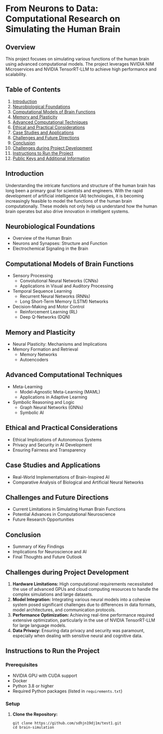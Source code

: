 # From Neurons to Data: Computational Research on Simulating the Human Brain

## Overview
This project focuses on simulating various functions of the human brain using advanced computational models. The project leverages NVIDIA NIM Microservices and NVIDIA TensorRT-LLM to achieve high performance and scalability.

## Table of Contents
1. [Introduction](#introduction)
2. [Neurobiological Foundations](#neurobiological-foundations)
3. [Computational Models of Brain Functions](#computational-models-of-brain-functions)
4. [Memory and Plasticity](#memory-and-plasticity)
5. [Advanced Computational Techniques](#advanced-computational-techniques)
6. [Ethical and Practical Considerations](#ethical-and-practical-considerations)
7. [Case Studies and Applications](#case-studies-and-applications)
8. [Challenges and Future Directions](#challenges-and-future-directions)
9. [Conclusion](#conclusion)
10. [Challenges during Project Development](#challenges-during-project-development)
11. [Instructions to Run the Project](#instructions-to-run-the-project)
12. [Public Keys and Additional Information](#public-keys-and-additional-information)

## Introduction
Understanding the intricate functions and structure of the human brain has long been a primary goal for scientists and engineers. With the rapid development of artificial intelligence (AI) technologies, it is becoming increasingly feasible to model the functions of the human brain computationally. These models not only help us understand how the human brain operates but also drive innovation in intelligent systems.

## Neurobiological Foundations
- Overview of the Human Brain
- Neurons and Synapses: Structure and Function
- Electrochemical Signaling in the Brain

## Computational Models of Brain Functions
- Sensory Processing
  - Convolutional Neural Networks (CNNs)
  - Applications in Visual and Auditory Processing
- Temporal Sequence Learning
  - Recurrent Neural Networks (RNNs)
  - Long Short-Term Memory (LSTM) Networks
- Decision-Making and Motor Control
  - Reinforcement Learning (RL)
  - Deep Q-Networks (DQN)

## Memory and Plasticity
- Neural Plasticity: Mechanisms and Implications
- Memory Formation and Retrieval
  - Memory Networks
  - Autoencoders

## Advanced Computational Techniques
- Meta-Learning
  - Model-Agnostic Meta-Learning (MAML)
  - Applications in Adaptive Learning
- Symbolic Reasoning and Logic
  - Graph Neural Networks (GNNs)
  - Symbolic AI

## Ethical and Practical Considerations
- Ethical Implications of Autonomous Systems
- Privacy and Security in AI Development
- Ensuring Fairness and Transparency

## Case Studies and Applications
- Real-World Implementations of Brain-Inspired AI
- Comparative Analysis of Biological and Artificial Neural Networks

## Challenges and Future Directions
- Current Limitations in Simulating Human Brain Functions
- Potential Advances in Computational Neuroscience
- Future Research Opportunities

## Conclusion
- Summary of Key Findings
- Implications for Neuroscience and AI
- Final Thoughts and Future Outlook

## Challenges during Project Development
1. **Hardware Limitations:** High computational requirements necessitated the use of advanced GPUs and cloud computing resources to handle the complex simulations and large datasets.
2. **Model Integration:** Integrating various neural models into a cohesive system posed significant challenges due to differences in data formats, model architectures, and communication protocols.
3. **Performance Optimization:** Achieving real-time performance required extensive optimization, particularly in the use of NVIDIA TensorRT-LLM for large language models.
4. **Data Privacy:** Ensuring data privacy and security was paramount, especially when dealing with sensitive neural and cognitive data.

## Instructions to Run the Project
### Prerequisites
- NVIDIA GPU with CUDA support
- Docker
- Python 3.8 or higher
- Required Python packages (listed in `requirements.txt`)

### Setup
1. **Clone the Repository:** 
   ```shell
   git clone https://github.com/sdhjn19dj1m/test1.git
   cd brain-simulation
